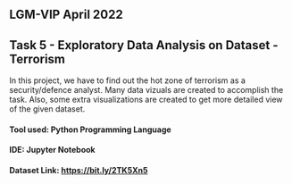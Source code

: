 ## LGM-VIP April 2022
## Task 5 - Exploratory Data Analysis on Dataset - Terrorism

In this project, we have to find out the hot zone of terrorism as a security/defence analyst.
Many data vizuals are created to accomplish the task. Also, some extra visualizations are created to get more detailed view of the given dataset. 
 
#### Tool used: Python Programming Language
#### IDE: Jupyter Notebook
#### Dataset Link: https://bit.ly/2TK5Xn5
